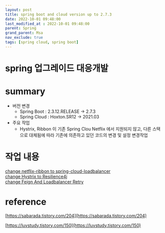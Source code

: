 ```yaml
---
layout: post
title: spring boot and cloud version up to 2.7.3
date: 2022-10-01 09:48:00
last_modified_at : 2022-10-01 09:48:00
parent: Spring
grand_parent: Msa
nav_exclude: true
tags: [spring cloud, spring boot]
---
```


# spring 업그레이드 대응개발

# summary

- 버전 변경
    - Spring Boot : 2.3.12.RELEASE -> 2.7.3
    - Spring Cloud : Hoxton.SR12 -> 2021.03
- 주요 작업
    - Hystrix, Ribbon 이 기존 Spring Clou Netflix 에서 지원되지 않고, 다른 스택으로 대체됨에 따라 기존에 의존하고 있던 코드의 변경 및 설정 변경작업

# 작업 내용

[change netflix-ribbon to spring-cloud-loadbalancer](./spring_upgrade_scl.md)  
[change Hystrix to Resilience4j](./spring_upgrade_resilience4j.md)  
[change Feign And Loadbalancer Retry](./spring_upgrade_retry.md)  


# reference

[https://sabarada.tistory.com/204](https://sabarada.tistory.com/204)

[https://luvstudy.tistory.com/150](https://luvstudy.tistory.com/150)